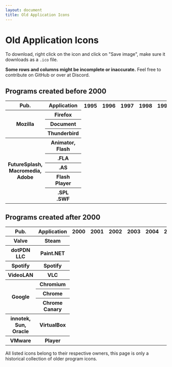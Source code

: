 ```yaml
---
layout: document
title: Old Application Icons
---
```


# Old Application Icons

To download, right click on the icon and click on "Save image", make sure it downloads as a `.ico` file.

**Some rows and columns might be incomplete or inaccurate.** Feel free to contribute on GitHub or over at Discord.

## Programs created before 2000

<table class="icon-table">
  <tr>
    <th>Pub.</th>
    <th>Application</th>
    <th>1995</th>
    <th>1996</th>
    <th>1997</th>
    <th>1998</th>
    <th>1999</th>
    <th>2000</th>
    <th>2001</th>
    <th>2002</th>
    <th>2003</th>
    <th>2004</th>
    <th>2005</th>
    <th>2006</th>
    <th>2007</th>
    <th>2008</th>
    <th>2009</th>
    <th>2010</th>
    <th>2011</th>
    <th>2012</th>
	<th>2013</th>
	<th>2014</th>
	<th>2015</th>
	<th>2016</th>
  </tr>
  <tr>
    <th rowspan=3 class="icon-table-publisher"><span>Mozilla</span></th>
    <th>Firefox</th>
    <td colspan=10 class="gray"></td>
    <td><img alt="" src="/assets/files/icons/2000/mozilla-seamonkey.ico" ></td>
    <td colspan=3><img alt="" src="/assets/files/icons/2001/mozilla/main-window.ico" ></td>
    <td colspan=2><img alt="" src="/assets/files/icons/2004/mozilla/firefox.ico" ></td>
    <td colspan=4><img alt="" src="/assets/files/icons/2006/mozilla/firefox.ico" ></td>
  </tr>
  <tr>
    <th>Document</th>
    <td colspan=12 class="gray"></td>
    <td colspan=3><img alt="" src="/assets/files/icons/2001/mozilla/mozilla.ico" ></td>
    <td colspan=2><img alt="" src="/assets/files/icons/2004/mozilla/firefox-document.ico" ></td>
    <td colspan=4><img alt="" src="/assets/files/icons/2006/mozilla/firefox-document.ico" ></td>
  </tr>
  <tr>
    <th>Thunderbird</th>
    <td colspan=10 class="gray"></td>
    <td colspan=2><img alt="" src="/assets/files/icons/2001/mozilla/messengerWindow.ico" ></td>
    <td><img alt="" src="/assets/files/icons/2003/mozilla/thunderbird.ico" ></td>
    <td><img alt="" src="/assets/files/icons/2004/mozilla/thunderbird.ico" ></td>
    <td colspan=4><img alt="" src="/assets/files/icons/2005/mozilla/thunderbird.ico" ></td>
    <td colspan=2><img alt="" src="/assets/files/icons/2009/mozilla/thunderbird.ico" ></td>
  </tr>
  <tr>
    <th rowspan=5 class="icon-table-publisher"><span> FutureSplash, Macromedia, Adobe</span></th>
    <th>Animator, Flash</th>
    <td colspan=5 class="gray"></td>
    <td colspan=4><img alt="" src="/assets/files/icons/1996/futuresplash/animator.ico"></td>
    <td colspan=3><img alt="" src="/assets/files/icons/1999/macromedia/flash.ico"></td>
    <td colspan=3><img alt="" src="/assets/files/icons/2003/macromedia/flash.ico"></td>
    <td colspan=2><img alt="" src="/assets/files/icons/2005/macromedia/flash.ico"></td>
	<td><img alt="" src="/assets/files/icons/2007/adobe/flash.ico"></td>
  </tr>
  <tr>
    <th>.FLA</th>
    <td colspan=9 class="gray"></td>
    <td colspan=3><img alt="" src="/assets/files/icons/1999/macromedia/fla.ico"></td>
    <td colspan=5><img alt="" src="/assets/files/icons/2003/macromedia/fla.ico"></td>
	<td><img alt="" src="/assets/files/icons/2007/adobe/fla.ico"></td>
  </tr>
  <tr>
    <th>.AS</th>
    <td colspan=12 class="gray"></td>
    <td colspan=5><img alt="" src="/assets/files/icons/2003/macromedia/as.ico"></td>
	<td><img alt="" src="/assets/files/icons/2007/adobe/as.ico"></td>
  </tr>
  <tr>
    <th>Flash<br>Player</th>
    <td colspan=9 class="gray"></td>
    <td colspan=3><img alt="" src="/assets/files/icons/1999/macromedia/flash-player.ico"></td>
    <td colspan=5><img alt="" src="/assets/files/icons/2003/macromedia/flash-player.ico"></td>
  </tr>
  <tr>
    <th>.SPL<br>.SWF</th>
    <td colspan=9 class="gray"></td>
    <td colspan=3><img alt="" src="/assets/files/icons/1999/macromedia/swf.ico"></td>
    <td colspan=5><img alt="" src="/assets/files/icons/2003/macromedia/swf.ico"></td>
	<td><img alt="" src="/assets/files/icons/2007/adobe/swf.ico"><img alt="" src="/assets/files/icons/2007/adobe/swf-alt.ico"></td>
  </tr>
</table>


## Programs created after 2000

<table class="icon-table">
  <tr>
    <th>Pub.</th>
    <th>Application</th>
    <th>2000</th>
    <th>2001</th>
    <th>2002</th>
    <th>2003</th>
    <th>2004</th>
    <th>2005</th>
    <th>2006</th>
    <th>2007</th>
    <th>2008</th>
    <th>2009</th>
    <th>2010</th>
    <th>2011</th>
    <th>2012</th>
	<th>2013</th>
	<th>2014</th>
	<th>2015</th>
	<th>2016</th>
  </tr>
  <tr>
    <th class="icon-table-publisher"><span>Valve</span></th>
    <th>Steam</th>
    <td colspan=3 class="gray"></td>
    <td colspan=7><img alt="" src="/assets/files/icons/2003/valve/steam.ico"></td>
    <td></td>
    <td colspan><img alt="" src="/assets/files/icons/2011/valve/steam.ico"></td>
  </tr>
  <tr>
    <th class="icon-table-publisher"><span>dotPDN<br>LLC</span></th>
    <th>Paint.NET</th>
    <td colspan=5 class="gray"></td>
    <td colspan=2><img alt="" src="/assets/files/icons/2005/paint-net.ico"></td>
    <td colspan=5 class="gray">Same as current one</td>
  </tr>
  <tr>
    <th class="icon-table-publisher"><span>Spotify</span></th>
    <th>Spotify</th>
    <td colspan=6 class="gray"></td>
    <td colspan=6><img alt="" src="/assets/files/icons/2005/spotify.ico"></td>
    <td><img alt="" src="/assets/files/icons/2012/spotify.ico"></td>
  </tr>
  <tr>
    <th class="icon-table-publisher"><span>VideoLAN</span></th>
    <th>VLC</th>
    <td colspan=9 class="gray"></td>
    <td colspan=2><img alt="" src="/assets/files/icons/2009/videolan/vlc.ico"></td>
  </tr>
  <tr>
    <th rowspan=3 class="icon-table-publisher"><span>Google</span></th>
    <th>Chromium</th>
    <td colspan=6 class="gray"></td>
    <td colspan=6>Not extracted yet</td>
    <td colspan=6><img alt="" src="/assets/files/icons/2012/google/chromium.ico"></td>
  </tr>
  <tr>
    <th>Chrome</th>
    <td colspan=6 class="gray"></td>
    <td colspan=6><img alt="" src="/assets/files/icons/2006/google/chrome.ico"></td>
    <td colspan=6><img alt="" src="/assets/files/icons/2012/google/chrome.ico"></td>
  </tr>
  <tr>
    <th>Chrome Canary</th>
    <td colspan=6 class="gray"></td>
    <td colspan=6>Not extracted yet</td>
    <td colspan=6><img alt="" src="/assets/files/icons/2012/google/chrome-canary.ico"></td>
  </tr>
  <tr>
    <th class="icon-table-publisher"><span>innotek,<br>Sun,<br>Oracle</span></th>
    <th>VirtualBox</th>
    <td colspan=7 class="gray"></td>
    <td><img alt="" src="/assets/files/icons/2007/innotek/virtualbox.ico"></td>
    <td colspan=2><img alt="" src="/assets/files/icons/2008/sun/virtualbox.ico"></td>
    <td colspan=3><img alt="" src="/assets/files/icons/2010/oracle/virtualbox.ico"></td>
  </tr>
  <tr>
    <th class="icon-table-publisher"><span>VMware</span></th>
    <th>Player</th>
    <td colspan=8 class="gray"></td>
    <td><img alt="" src="/assets/files/icons/2008/vmware/player.ico"></td>
    <td><img alt="" src="/assets/files/icons/2009/vmware/player.ico"></td>
  </tr>
</table>

All listed icons belong to their respective owners, this page is only a historical collection of older program icons.
